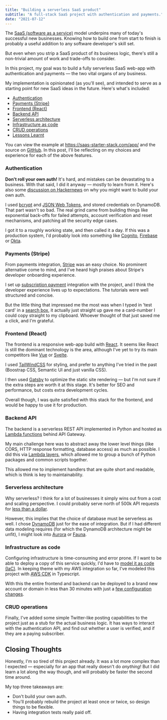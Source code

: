 ```yaml
---
title: "Building a serverless SaaS product"
subtitle: "A full-stack SaaS project with authentication and payments."
date: "2021-07-12"
---
```


The
[SaaS (software as a service)](https://en.wikipedia.org/wiki/Software_as_a_service)
model underpins many of today's successful new businesses. Knowing how to build
one from start to finish is probably a useful addition to any software
developer's skill set.

But even when you strip a SaaS product of its business logic, there's still a
non-trivial amount of work and trade-offs to consider.

In this project, my goal was to build a fully serverless SaaS web-app with
authentication and payments — the two vital organs of any business.

My implementation is opinionated (as you'll see), and intended to serve as a
starting point for new SaaS ideas in the future. Here's what's included:

- [Authentication](#authentication)
- [Payments (Stripe)](#payments-stripe)
- [Frontend (React)](#frontend-react)
- [Backend API](#backend-api)
- [Serverless architecture](#serverless-architecture)
- [Infrastructure as code](#infrastructure-as-code)
- [CRUD operations](#crud-operations)
- [Lessons Learnt](#lessons-learnt)

You can view the example at https://saas-starter-stack.com/app/ and the source
on [GitHub](https://github.com/pixegami/saas-starter). In this post, I'll be
reflecting on my choices and experience for each of the above features.

### Authentication

**Don't roll your own auth!** It's hard, and mistakes can be devastating to a
business. With that said, I did it anyway — mostly to learn from it. Here's also
some [discussion on Hackernews](https://news.ycombinator.com/item?id=22001918)
on why you might want to build your own auth.

I used [bcrypt](https://codahale.com/how-to-safely-store-a-password/) and
[JSON Web Tokens](https://jwt.io/), and stored credentials on DynamoDB. That
part wasn't so bad. The real grind came from building things like exponential
back-offs for failed attempts, account verification and reset mechanisms, and
patching all the security edge cases.

I got it to a roughly working state, and then called it a day. If this was a
production system, I'd probably look into something like
[Cognito](https://aws.amazon.com/cognito/),
[Firebase](https://firebase.google.com/products/auth) or
[Okta](https://www.okta.com/).

### Payments (Stripe)

From payments integration, [Stripe](https://stripe.com) was an easy choice. No
prominent alternative come to mind, and I've heard high praises about Stripe's
developer onboarding experience.

I set up [subscription payment](https://stripe.com/en-au/billing) integration
with the project, and I think the developer experience lives up to expectations.
The tutorials were well structured and concise.

But the little thing that impressed me the most was when I typed in 'test card'
in a [search box](https://stripe.com/docs/testing), it actually just straight up
gave me a card-number I could copy straight to my clipboard. Whoever thought of
that just saved me a click, and I'm grateful.

### Frontend (React)

The frontend is a responsive web-app build with [React](https://reactjs.org/).
It seems like React is still the dominant technology is the area, although I've
yet to try its main competitors like [Vue](https://vuejs.org/) or
[Svelte](https://svelte.dev/).

I used [TailWindCSS](https://tailwindcss.com/) for styling, and prefer to
anything I've tried in the past (Boostrap CSS, Semantic UI and just vanilla
CSS).

I then used [Gatsby](https://www.gatsbyjs.com/) to optimize the static site
rendering — but I'm not sure if the extra steps are worth it at this stage. It's
better for SEO and performance, but costs extra development cycles.

Overall though, I was quite satisfied with this stack for the frontend, and
would be happy to use it for production.

### Backend API

The backend is a serverless REST API implemented in Python and hosted as
[Lambda functions](https://aws.amazon.com/lambda/) behind API Gateway.

My main challenge here was to abstract away the lower level things (like CORS,
HTTP response formatting, database access) as much as possible. I did this via
[Lambda layers](https://docs.aws.amazon.com/lambda/latest/dg/configuration-layers.html),
which allowed me to group a bunch of Python packages and common scripts
together.

This allowed me to implement handlers that are quite short and readable, which
is think is key to maintainability.

### Serverless architecture

Why serverless? I think for a lot of businesses it simply wins out from a cost
and scaling perspective. I could probably serve north of 500k API requests for
[less than a dollar](https://aws.amazon.com/lambda/pricing/).

However, this implies that the choice of database must be serverless as well. I
chose [DynamoDB](https://aws.amazon.com/dynamodb/) just for the ease of
integration. But if I had different data modeling requires (for which the
DynamoDB architecture might be unfit), I might look into
[Aurora](https://aws.amazon.com/rds/aurora/) or [Fauna](https://fauna.com/).

### Infrastructure as code

Configuring infrastructure is time-consuming and error prone. If I want to be
able to deploy a copy of this service quickly, I'd have to
[model it as code (IaC)](https://en.wikipedia.org/wiki/Infrastructure_as_code).
In keeping theme with my AWS integration so far, I've modeled this project with
[AWS CDK](https://docs.aws.amazon.com/cdk/latest/guide/home.html) in Typescript.

With this the entire frontend and backend can be deployed to a brand new account
or domain in less than 30 minutes with just a
[few configuration changes](https://github.com/pixegami/saas-starter/blob/master/saas-infrastructure/service.config.json).

### CRUD operations

Finally, I've added some simple Twitter-like posting capabilities to the project
just as a stub for the actual business logic. It has ways to interact with the
authentication API, and find out whether a user is verified, and if they are a
paying subscriber.

## Closing Thoughts

Honestly, I'm so tired of this project already. It was a lot more complex than I
expected — especially for an app that really doesn't do _anything_! But I did
learn a lot along the way though, and will probably be faster the second time
around.

My top three takeaways are:

- Don't build your own auth.
- You'll probably rebuild the project at least once or twice, so design things
  to be flexible.
- Having integration tests really paid off.
